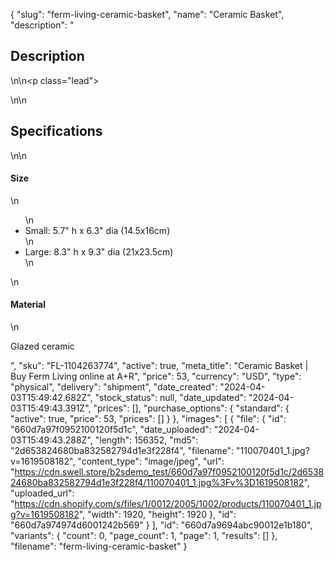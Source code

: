 {
  "slug": "ferm-living-ceramic-basket",
  "name": "Ceramic Basket",
  "description": "<h2>Description</h2>\n<!-- split -->\n<p class=\"lead\"> </p>\n<!-- split -->\n<h2>Specifications</h2>\n<!-- split -->\n<h4>Size</h4>\n<ul>\n<li>Small: 5.7\" h x 6.3\" dia (14.5x16cm)</li>\n<li>Large: 8.3\" h x 9.3\" dia (21x23.5cm)</li>\n</ul>\n<h4>Material</h4>\n<p>Glazed ceramic</p>",
  "sku": "FL-1104263774",
  "active": true,
  "meta_title": "Ceramic Basket | Buy Ferm Living online at A+R",
  "price": 53,
  "currency": "USD",
  "type": "physical",
  "delivery": "shipment",
  "date_created": "2024-04-03T15:49:42.682Z",
  "stock_status": null,
  "date_updated": "2024-04-03T15:49:43.391Z",
  "prices": [],
  "purchase_options": {
    "standard": {
      "active": true,
      "price": 53,
      "prices": []
    }
  },
  "images": [
    {
      "file": {
        "id": "660d7a97f0952100120f5d1c",
        "date_uploaded": "2024-04-03T15:49:43.288Z",
        "length": 156352,
        "md5": "2d653824680ba832582794d1e3f228f4",
        "filename": "110070401_1.jpg?v=1619508182",
        "content_type": "image/jpeg",
        "url": "https://cdn.swell.store/b2sdemo_test/660d7a97f0952100120f5d1c/2d653824680ba832582794d1e3f228f4/110070401_1.jpg%3Fv%3D1619508182",
        "uploaded_url": "https://cdn.shopify.com/s/files/1/0012/2005/1002/products/110070401_1.jpg?v=1619508182",
        "width": 1920,
        "height": 1920
      },
      "id": "660d7a974974d6001242b569"
    }
  ],
  "id": "660d7a9694abc90012e1b180",
  "variants": {
    "count": 0,
    "page_count": 1,
    "page": 1,
    "results": []
  },
  "filename": "ferm-living-ceramic-basket"
}